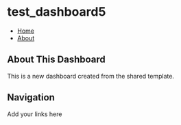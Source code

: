# test_dashboard5

- [Home](index.html)
- [About](about.html)

## About This Dashboard

This is a new dashboard created from the shared template.

## Navigation

Add your links here
